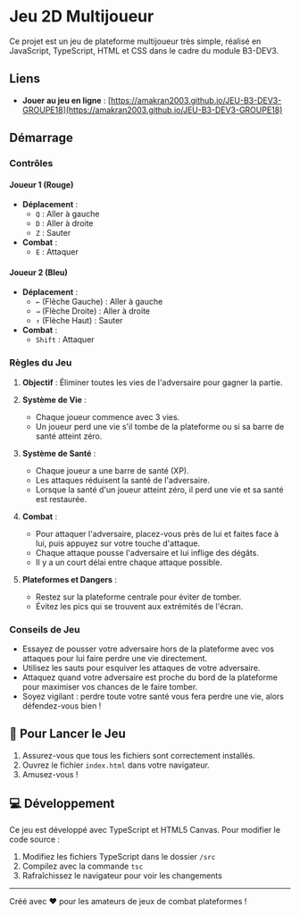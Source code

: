 # Jeu 2D Multijoueur

Ce projet est un jeu de plateforme multijoueur très simple, réalisé en JavaScript, TypeScript, HTML et CSS dans le cadre du module B3-DEV3.

## Liens

- **Jouer au jeu en ligne** : [https://amakran2003.github.io/JEU-B3-DEV3-GROUPE18](https://amakran2003.github.io/JEU-B3-DEV3-GROUPE18)

## Démarrage

### Contrôles

#### Joueur 1 (Rouge)
- **Déplacement** :
  - `Q` : Aller à gauche
  - `D` : Aller à droite
  - `Z` : Sauter
- **Combat** :
  - `E` : Attaquer

#### Joueur 2 (Bleu)
- **Déplacement** :
  - `←` (Flèche Gauche) : Aller à gauche
  - `→` (Flèche Droite) : Aller à droite
  - `↑` (Flèche Haut) : Sauter
- **Combat** :
  - `Shift` : Attaquer

### Règles du Jeu

1. **Objectif** : Éliminer toutes les vies de l'adversaire pour gagner la partie.

2. **Système de Vie** :
   - Chaque joueur commence avec 3 vies.
   - Un joueur perd une vie s'il tombe de la plateforme ou si sa barre de santé atteint zéro.

3. **Système de Santé** :
   - Chaque joueur a une barre de santé (XP).
   - Les attaques réduisent la santé de l'adversaire.
   - Lorsque la santé d'un joueur atteint zéro, il perd une vie et sa santé est restaurée.

4. **Combat** :
   - Pour attaquer l'adversaire, placez-vous près de lui et faites face à lui, puis appuyez sur votre touche d'attaque.
   - Chaque attaque pousse l'adversaire et lui inflige des dégâts.
   - Il y a un court délai entre chaque attaque possible.

5. **Plateformes et Dangers** :
   - Restez sur la plateforme centrale pour éviter de tomber.
   - Évitez les pics qui se trouvent aux extrémités de l'écran.

### Conseils de Jeu

- Essayez de pousser votre adversaire hors de la plateforme avec vos attaques pour lui faire perdre une vie directement.
- Utilisez les sauts pour esquiver les attaques de votre adversaire.
- Attaquez quand votre adversaire est proche du bord de la plateforme pour maximiser vos chances de le faire tomber.
- Soyez vigilant : perdre toute votre santé vous fera perdre une vie, alors défendez-vous bien !

## 🚀 Pour Lancer le Jeu

1. Assurez-vous que tous les fichiers sont correctement installés.
2. Ouvrez le fichier `index.html` dans votre navigateur.
3. Amusez-vous !

## 💻 Développement

Ce jeu est développé avec TypeScript et HTML5 Canvas. Pour modifier le code source :

1. Modifiez les fichiers TypeScript dans le dossier `/src`
2. Compilez avec la commande `tsc`
3. Rafraîchissez le navigateur pour voir les changements

---

Créé avec ❤️ pour les amateurs de jeux de combat plateformes !
